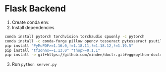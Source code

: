 # Flask Backend

1. Create conda env.
2. Install dependencies
   
```bash
conda install pytorch torchvision torchaudio cpuonly -c pytorch
conda install -c conda-forge pillow opencv tesseract pytesseract psutil beautifulsoup4 numpy scipy tqdm matplotlib pandas seaborn gitpython gtk3 filelock
pip install "PyMuPDF>=1.16.0,!=1.18.11,!=1.18.12,!=1.19.5"
pip install "tf2onnx==1.13.0" "thop>=0.1.1"
pip install -e git+https://github.com/mindee/doctr.git#egg=python-doctr[tf]
```

3. Run `python server.py`

